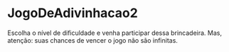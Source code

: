 # JogoDeAdivinhacao2
Escolha o nível de dificuldade e venha participar dessa brincadeira. Mas, atenção: suas chances de vencer o jogo não são infinitas.
